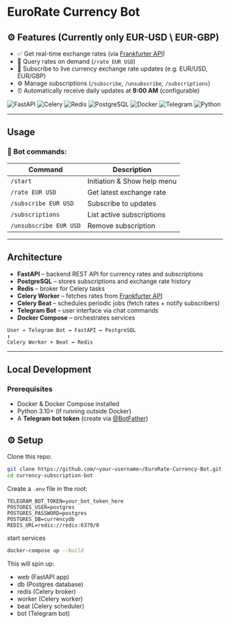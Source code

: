 # EuroRate Currency Bot

## ⚙️ Features (Currently only EUR-USD \ EUR-GBP) 
- ✅ Get real-time exchange rates (via [Frankfurter API](https://www.frankfurter.app/))  
- 🔎 Query rates on demand (`/rate EUR USD`)
- 📩 Subscribe to live currency exchange rate updates (e.g. EUR/USD, EUR/GBP)  
- ⚙️ Manage subscriptions (`/subscribe`, `/unsubscribe`, `/subscriptions`)  
- ⏰ Automatically receive daily updates at **9:00 AM** (configurable)  

![FastAPI](https://img.shields.io/badge/FastAPI-009688?style=for-the-badge&logo=fastapi&logoColor=white)
![Celery](https://img.shields.io/badge/Celery-%2300C853.svg?style=for-the-badge&logo=celery&logoColor=white)
![Redis](https://img.shields.io/badge/Redis-DC382D?style=for-the-badge&logo=redis&logoColor=white)
![PostgreSQL](https://img.shields.io/badge/PostgreSQL-336791?style=for-the-badge&logo=postgresql&logoColor=white)
![Docker](https://img.shields.io/badge/Docker-2496ED?style=for-the-badge&logo=docker&logoColor=white)
![Telegram](https://img.shields.io/badge/Telegram_Bot_API-0088CC?style=for-the-badge&logo=telegram&logoColor=white)
![Python](https://img.shields.io/badge/Python-3776AB?style=for-the-badge&logo=python&logoColor=white)

---
## Usage  
### 💬 Bot commands:
| Command | Description |
|----------|-------------|
| `/start` | Initiation & Show help menu |
| `/rate EUR USD` | Get latest exchange rate |
| `/subscribe EUR USD` | Subscribe to updates |
| `/subscriptions` | List active subscriptions |
| `/unsubscribe EUR USD` | Remove subscription |
---

## Architecture

- **FastAPI** – backend REST API for currency rates and subscriptions  
- **PostgreSQL** – stores subscriptions and exchange rate history  
- **Redis** – broker for Celery tasks  
- **Celery Worker** – fetches rates from [Frankfurter API](https://www.frankfurter.app/)  
- **Celery Beat** – schedules periodic jobs (fetch rates + notify subscribers)  
- **Telegram Bot** – user interface via chat commands  
- **Docker Compose** – orchestrates services  
```
User ↔ Telegram Bot ↔ FastAPI ↔ PostgreSQL
↕
Celery Worker + Beat ↔ Redis
```

---

## Local Development

### Prerequisites
- Docker & Docker Compose installed  
- Python 3.10+ (if running outside Docker)  
- A **Telegram bot token** (create via [@BotFather](https://t.me/BotFather))  

## ⚙️ Setup

Clone this repo:
```bash
git clone https://github.com/<your-username>/EuroRate-Currency-Bot.git
cd currency-subscription-bot
```

Create a `.env` file in the root:

```env
TELEGRAM_BOT_TOKEN=your_bot_token_here
POSTGRES_USER=postgres
POSTGRES_PASSWORD=postgres
POSTGRES_DB=currencydb
REDIS_URL=redis://redis:6379/0
```
start services
```bash
docker-compose up --build
```

This will spin up:

- web (FastAPI app)
- db (Postgres database)
- redis (Celery broker)
- worker (Celery worker)
- beat (Celery scheduler)
- bot (Telegram bot)
